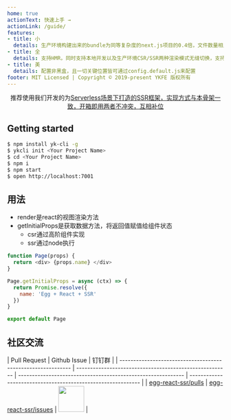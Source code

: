 ```yaml
---
home: true
actionText: 快速上手 →
actionLink: /guide/
features:
- title: 小
  details: 生产环境构建出来的bundle为同等复杂度的next.js项目的0.4倍，文件数量相比于next.js减少非常多
- title: 全
  details: 支持HMR，同时支持本地开发以及生产环境CSR/SSR两种渲染模式无缝切换，支持定制特定组件的渲染模式
- title: 美
  details: 配置非黑盒，且一切关键位置皆可通过config.default.js来配置
footer: MIT Licensed | Copyright © 2019-present YKFE 版权所有
---
```



<center style="fontSize: 14px; ">推荐使用我们开发的为<a href="https://github.com/ykfe/ssr">Serverless场景下打造的SSR框架，实现方式与本骨架一致，开箱即用两者不冲突，互相补位</a></center>

## Getting started

```bash
$ npm install yk-cli -g
$ ykcli init <Your Project Name>
$ cd <Your Project Name>
$ npm i
$ npm start
$ open http://localhost:7001
```

## 用法

- render是react的视图渲染方法
- getInitialProps是获取数据方法，将返回值赋值给组件状态
    - csr通过高阶组件实现
    - ssr通过node执行

```js
function Page(props) {
  return <div> {props.name} </div>
}

Page.getInitialProps = async (ctx) => {
  return Promise.resolve({
    name: 'Egg + React + SSR'
  })
}

export default Page
```

## 社区交流

| Pull Request                                                | Github Issue                                            | 钉钉群                                                                                                       |
| ------------------------------------------------------------ | ------------------------------------------------------- | ------------------------------------------------------------ | ------------------------------------------------------------ |
| [egg-react-ssr/pulls](https://github.com/ykfe/egg-react-ssr/pulls) | [egg-react-ssr/issues](https://github.com/ykfe/egg-react-ssr/issues) | <img src="https://img.alicdn.com/tfs/TB15zfha79E3KVjSZFGXXc19XXa-750-990.jpg" width="60" /> |



